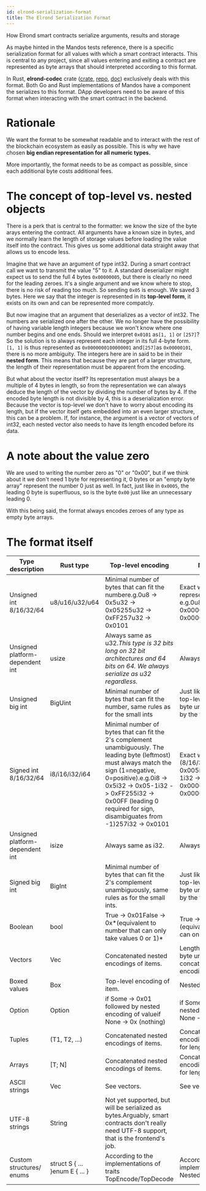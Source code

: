 ```yaml
---
id: elrond-serialization-format
title: The Elrond Serialization Format
---
```


How Elrond smart contracts serialize arguments, results and storage

As maybe hinted in the Mandos tests reference, there is a specific serialization format for all values with which a smart contract interacts. This is central to any project, since all values entering and exiting a contract are represented as byte arrays that should interpreted according to this format.

In Rust, **elrond-codec** crate ([crate](https://crates.io/crates/elrond-codec), [repo](https://github.com/ElrondNetwork/elrond-wasm-rs/tree/master/elrond-codec), [doc](https://docs.rs/elrond-codec/0.1.3/elrond_codec/)) exclusively deals with this format. Both Go and Rust implementations of Mandos have a component the serializes to this format. DApp developers need to be aware of this format when interacting with the smart contract in the backend.

# **Rationale**

We want the format to be somewhat readable and to interact with the rest of the blockchain ecosystem as easily as possible. This is why we have chosen **big endian representation for all numeric types.**

More importantly, the format needs to be as compact as possible, since each additional byte costs additional fees.

# **The concept of top-level vs. nested objects**

There is a perk that is central to the formatter: we know the size of the byte arays entering the contract. All arguments have a known size in bytes, and we normally learn the length of storage values before loading the value itself into the contract. This gives us some additional data straight away that allows us to encode less.

Imagine that we have an argument of type int32. During a smart contract call we want to transmit the value "5" to it. A standard deserializer might expect us to send the full 4 bytes `0x00000005`, but there is clearly no need for the leading zeroes. It's a single argument and we know where to stop, there is no risk of reading too much. So sending `0x05` is enough. We saved 3 bytes. Here we say that the integer is represented in its **top-level form**, it exists on its own and can be represented more compatcly.

But now imagine that an argument that deserializes as a vector of int32. The numbers are serialized one after the other. We no longer have the possibility of having variable length integers because we won't know where one number begins and one ends. Should we interpret `0x0101` as`[1, 1]` or `[257]`? So the solution is to always represent each integer in its full 4-byte form. `[1, 1]` is thus represented as `0x0000000100000001` and`[257]`as `0x00000101`, there is no more ambiguity. The integers here are in said to be in their **nested form**. This means that because they are part of a larger structure, the length of their representation must be apparent from the encoding.

But what about the vector itself? Its representation must always be a multiple of 4 bytes in length, so from the representation we can always deduce the length of the vector by dividing the number of bytes by 4. If the encoded byte length is not divisible by 4, this is a deserialization error. Because the vector is top-level we don't have to worry about encoding its length, but if the vector itself gets embedded into an even larger structure, this can be a problem. If, for instance, the argument is a vector of vectors of int32, each nested vector also needs to have its length encoded before its data.

# **A note about the value zero**

We are used to writing the number zero as "0" or "0x00", but if we think about it we don't need 1 byte for representing it, 0 bytes or an "empty byte array" represent the number 0 just as well. In fact, just like in `0x0005`, the leading 0 byte is superfluous, so is the byte `0x00` just like an unnecessary leading 0.

With this being said, the format always encodes zeroes of any type as empty byte arrays.

# **The format itself**

| Type description                | Rust type                      | Top-level encoding                                                                                                                                                                                                                                                                 | Nested encoding                                                                                                                      |
| ------------------------------- | ------------------------------ | ---------------------------------------------------------------------------------------------------------------------------------------------------------------------------------------------------------------------------------------------------------------------------------- | ------------------------------------------------------------------------------------------------------------------------------------ |
| Unsigned int 8/16/32/64         | u8/u16/u32/u64                 | Minimal number of bytes that can fit the numbere.g.0u8 -> 0x5u32 -> 0x05255u32 -> 0xFF257u32 -> 0x0101                                                                                                                                                                             | Exact width representation(8/16/32/64) e.g.0u8 -> 0x005u32 -> 0x00000005257u32 -> 0x00000101                                         |
| Unsigned platform-dependent int | usize                          | Always same as u32._This type is 32 bits long on 32 bit architectures and 64 bits on 64. We always serialize as u32 regardless._                                                                                                                                                   | Always same as u32                                                                                                                   |
| Unsigned big int                | BigUint                        | Minimal number of bytes that can fit the number, same rules as for the small ints                                                                                                                                                                                                  | Just like a Vec<u8>: length of the top-level encoding (as 4-byte unsigned int), followed by the top-level encoding                   |
| Signed int 8/16/32/64           | i8/i16/i32/i64                 | Minimal number of bytes that can fit the 2's complement unambiguously. The leading byte (leftmost) must always match the sign (1=negative, 0=positive).e.g.0i8 -> 0x5i32 -> 0x05-1i32 -> 0xFF255i32 -> 0x00FF (leading 0 required for sign, disambiguates from -1)257i32 -> 0x0101 | Exact width 2's complement (8/16/32/64) e.g.0i8 -> 0x005i32 -> 0x00000005-1i32 -> 0xFFFFFFFF255i32 -> 0x000000FF257i32 -> 0x00000101 |
| Unsigned platform-dependent int | isize                          | Always same as i32.                                                                                                                                                                                                                                                                | Always same as i32.                                                                                                                  |
| Signed big int                  | BigInt                         | Minimal number of bytes that can fit the 2's complement unambiguously, same rules as for the small ints.                                                                                                                                                                           | Just like a Vec<u8>: length of the top-level encoding (as 4-byte unsigned int), followed by the top-level encoding.                  |
| Boolean                         | bool                           | True -> 0x01False -> 0x*(equivalent to number that can only take values 0 or 1)*                                                                                                                                                                                                   | True -> 0x01False -> 0x00*(equivalent to number that can only take values 0 or 1)*                                                   |
| Vectors                         | Vec<T>                         | Concatenated nested encodings of items.                                                                                                                                                                                                                                            | Length of the vector (as 4-byte unsigned int) followed by concatenated nested encodings of items.                                    |
| Boxed values                    | Box<T>                         | Top-level encoding of item.                                                                                                                                                                                                                                                        | Nested encoding of item.                                                                                                             |
| Option                          | Option<T>                      | if Some -> 0x01 followed by nested encoding of valueif None -> 0x (nothing)                                                                                                                                                                                                        | if Some -> 0x01 followed by nested encoding of valueif None -> 0x00                                                                  |
| Tuples                          | (T1, T2, ...)                  | Concatenated nested encodings of items.                                                                                                                                                                                                                                            | Concatenated nested encodings of items.No need for length, since it is fixed.                                                        |
| Arrays                          | [T; N]                         | Concatenated nested encodings of items.                                                                                                                                                                                                                                            | Concatenated nested encodings of items.No need for length, since it is fixed.                                                        |
| ASCII strings                   | Vec<u8>                        | See vectors.                                                                                                                                                                                                                                                                       | See vectors.                                                                                                                         |
| UTF-8 strings                   | String                         | Not yet supported, but will be serialized as bytes.Arguably, smart contracts don't really need UTF-8 support, that is the frontend's job.                                                                                                                                          |                                                                                                                                      |
| Custom structures/ enums        | struct S { ... }enum E { ... } | According to the implementations of traits TopEncode/TopDecode                                                                                                                                                                                                                     | According to the implementations of traits NestedEncode/NestedDecode                                                                 |
